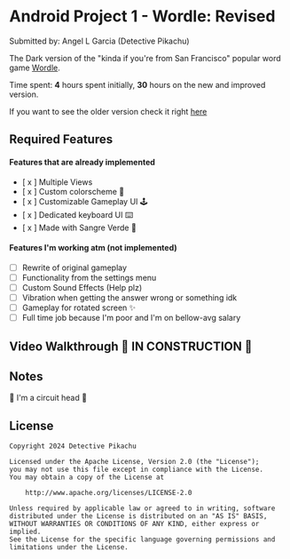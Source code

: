 
# Android Project 1 - Wordle: Revised

Submitted by: Angel L Garcia (Detective Pikachu)

The Dark version of the "kinda if you're from San Francisco" popular word game [Wordle](https://www.nytimes.com/games/wordle/index.html).

Time spent: **4** hours spent initially, **30** hours on the new and improved version.

If you want to see the older version check it right [here](https://github.com/FrenzyExists/Wordle)

## Required Features

#### Features that are already implemented
- [ x ] Multiple Views
- [ x ] Custom colorscheme 💅
- [ x ] Customizable Gameplay UI 🕹️
- [ x ] Dedicated keyboard UI ⌨️
- [ x ] Made with Sangre Verde 🐾

#### Features I'm working atm (not implemented)
- [ ] Rewrite of original gameplay
- [ ] Functionality from the settings menu
- [ ] Custom Sound Effects (Help plz)
- [ ] Vibration when getting the answer wrong or something idk
- [ ] Gameplay for rotated screen ✨
- [ ] Full time job because I'm poor and I'm on bellow-avg salary

## Video Walkthrough 🚧 IN CONSTRUCTION 🚧

## Notes

🤘 I'm a circuit head 🤘

## License

    Copyright 2024 Detective Pikachu

    Licensed under the Apache License, Version 2.0 (the "License");
    you may not use this file except in compliance with the License.
    You may obtain a copy of the License at

        http://www.apache.org/licenses/LICENSE-2.0

    Unless required by applicable law or agreed to in writing, software
    distributed under the License is distributed on an "AS IS" BASIS,
    WITHOUT WARRANTIES OR CONDITIONS OF ANY KIND, either express or implied.
    See the License for the specific language governing permissions and
    limitations under the License.




